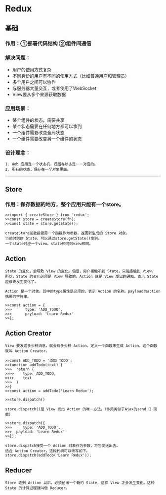 # Redux
## 基础
### 作用：①部署代码结构	②组件间通信
### 解决问题：
  * 用户的使用方式复杂
  * 不同身份的用户有不同的使用方式（比如普通用户和管理员）
  * 多个用户之间可以协作
  * 与服务器大量交互，或者使用了WebSocket
  * View要从多个来源获取数据

### 应用场景：
  * 某个组件的状态，需要共享
  * 某个状态需要在任何地方都可以拿到
  * 一个组件需要改变全局状态
  * 一个组件需要改变另一个组件的状态

### 设计理念：
	1. Web 应用是一个状态机，视图与状态是一一对应的。
	2. 所有的状态，保存在一个对象里面。
-------------------------------------------------------------
## Store

### 作用：保存数据的地方，整个应用只能有一个store。

	>>import { createStore } from 'redux';
	>>const store = createStore(fn);
	>>const state = store.getState();

	createStore函数接受另一个函数作为参数，返回新生成的 Store 对象。
	当前时刻的 State，可以通过store.getState()拿到。
	一个state对应一个view。state相同则view相同。

## Action

	State 的变化，会导致 View 的变化。但是，用户接触不到 State，只能接触到 View。
	所以，State 的变化必须是 View 导致的。Action 就是 View 发出的通知，表示 State 应该要发生变化了。

	Action 是一个对象。其中的type属性是必须的，表示 Action 的名称。payload为action携带的字符串。

	>>const action = {
	>>> 	 type: 'ADD_TODO',
	>>> 	 payload: 'Learn Redux'
	>>};

## Action Creator

	View 要发送多少种消息，就会有多少种 Action。定义一个函数来生成 Action，这个函数就叫 Action Creator。

	>>const ADD_TODO = '添加 TODO';
	>>function addTodo(text) {
	>>>  return {
	>>>>    type: ADD_TODO,
	>>>>    text
	>>>  }
	>>}
	>>const action = addTodo('Learn Redux');

	>>store.dispatch()

	store.dispatch()是 View 发出 Action 的唯一方法。（作用类似于Ajax的send（）函数）

	>>store.dispatch({
	>>> 	type: 'ADD_TODO',
	>>>  payload: 'Learn Redux'
	>>});

	store.dispatch接受一个 Action 对象作为参数，将它发送出去。
	结合 Action Creator，这段代码可以改写如下。
	store.dispatch(addTodo('Learn Redux'));

## Reducer

	Store 收到 Action 以后，必须给出一个新的 State，这样 View 才会发生变化。这种 State 的计算过程就叫做 Reducer。






